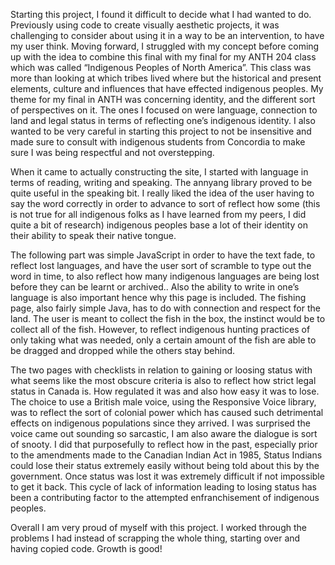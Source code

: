 Starting this project, I found it difficult to decide what I had wanted to do. Previously using code to create visually aesthetic projects, it was challenging to consider about using it in a way to be an intervention, to have my user think. Moving forward, I struggled with my concept before coming up with the idea to combine this final with my final for my ANTH 204 class which was called “Indigenous Peoples of North America”. This class was more than looking at which tribes lived where but the historical and present elements, culture and influences that have effected indigenous peoples. My theme for my final in ANTH was concerning identity, and the different sort of perspectives on it. The ones I focused on were language, connection to land and legal status in terms of reflecting one’s indigenous identity. I also wanted to be very careful in starting this project to not be insensitive and made sure to consult with indigenous students from Concordia to make sure I was being respectful and not overstepping. 

When it came to actually constructing the site, I started with language in terms of reading, writing and speaking. The annyang library proved to be quite useful in the speaking bit. I really liked the idea of the user having to say the word correctly in order to advance to sort of reflect how some (this is not true for all indigenous folks as I have learned from my peers, I did quite a bit of research) indigenous peoples base a lot of their identity on their ability to speak their native tongue.

The following part was simple JavaScript in order to have the text fade, to reflect lost languages, and have the user sort of scramble to type out the word in time, to also reflect how many indigenous languages are being lost before they can be learnt or archived.. Also the ability to write in one’s language is also important hence why this page is included. The fishing page, also fairly simple Java, has to do with connection and respect for the land. The user is meant to collect the fish in the box, the instinct would be to collect all of the fish. However, to reflect indigenous hunting practices of only taking what was needed, only a certain amount of the fish are able to be dragged and dropped while the others stay behind.

 The two pages with checklists in relation to gaining or loosing status with what seems like the most obscure criteria is also to reflect how strict legal status in Canada is. How regulated it was and also how easy it was to lose. The choice to use a British male voice, using the Responsive Voice library, was to reflect the sort of colonial power which has caused such detrimental effects on indigenous populations since they arrived. I was surprised the voice came out sounding so sarcastic, I am also aware the dialogue is sort of snooty. I did that purposefully to reflect how in the past, especially prior to the amendments made to the Canadian Indian Act in 1985, Status Indians could lose their status extremely easily without being told about this by the government. Once status was lost it was extremely difficult if not impossible to get it back. This cycle of lack of information leading to losing status has been a contributing factor to the attempted enfranchisement of indigenous peoples.

Overall I am very proud of myself with this project. I worked through the problems I had instead of scrapping the whole thing, starting over and having copied code. Growth is good!
